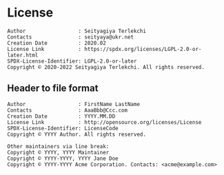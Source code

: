 # License

    Author                 : Seityagiya Terlekchi
    Contacts               : seityaya@ukr.net
    Creation Date          : 2020.02
    License Link           : https://spdx.org/licenses/LGPL-2.0-or-later.html
    SPDX-License-Identifier: LGPL-2.0-or-later
    Copyright © 2020-2022 Seityagiya Terlekchi. All rights reserved.

## Header to file format

    Author                 : FirstName LastName
    Contacts               : AaaBbb@Ccc.com
    Creation Date          : YYYY.MM.DD
    License Link           : http://opensource.org/licenses/License
    SPDX-License-Identifier: LicenseCode
    Copyright © YYYY Author. All rights reserved.
    
    Other maintainers via line break:
    Copyright © YYYY, YYYY Maintainer
    Copyright © YYYY-YYYY, YYYY Jane Doe
    Copyright © YYYY-YYYY Acme Corporation. Contacts: <acme@example.com>